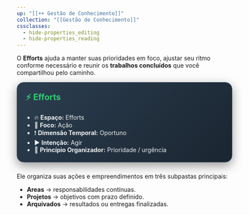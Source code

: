```yaml
---
up: "[[++ Gestão de Conhecimento]]"
collection: "[[Gestão de Conhecimento]]"
cssclasses:
  - hide-properties_editing
  - hide-properties_reading
---
```

O **Efforts** ajuda a manter suas prioridades em foco, ajustar seu ritmo conforme necessário e reunir os **trabalhos concluídos** que você compartilhou pelo caminho.


<div style="background: linear-gradient(135deg, #2c3e50 0%, #1a2530 100%); padding: 20px; border-radius: 16px; color: #ecf0f1; box-shadow: 0 8px 25px rgba(0,0,0,0.4); margin-bottom: 24px; border: 1px solid #34495e;">
  <h3 style="display: flex; align-items: center; gap: 10px; font-size: 1.4em; margin-top: 0; color: #2ecc71;">⚡ Efforts</h3>
  <ul style="padding-left: 20px; margin-top: 10px; margin-bottom: 0;">
	<li>🔥 <strong>Espaço:</strong> Efforts</li>
	<li>🏃 <strong>Foco:</strong> Ação</li>
	<li>❗ <strong>Dimensão Temporal:</strong> Oportuno</li>
	<li>▶️ <strong>Intenção:</strong> Agir</li>
	<li>🚩 <strong>Princípio Organizador:</strong> Prioridade / urgência</li>
  </ul>
</div>



Ele organiza suas ações e empreendimentos em três subpastas principais:

- **Areas** → responsabilidades contínuas.
- **Projetos** → objetivos com prazo definido.
- **Arquivados** → resultados ou entregas finalizadas.


